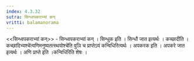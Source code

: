 ```yaml
---
index: 4.3.32
sutra: सिन्ध्वपकराभ्यां कन्
vritti: balamanorama
---
```


<<सिन्ध्वपकराभ्यां कन्>> - सिन्ध्वपकराभ्यां कन् । सिन्धुक इति । सिन्धौ जात इत्यर्थः । कच्छादीति ।कच्छादिभ्यश्चे॑त्यणिमनुष्यतत्स्थयोश्चे॑ति वुञि च प्राप्तेऽयं कन्विधिरित्यर्थः । अपकरक इति । अपकरे जात इत्यर्थः । अणि प्राप्ते इति ।कन्विधि॑रिति शेषः । 